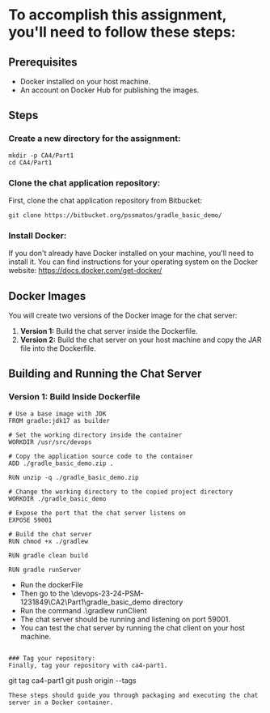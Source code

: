 # To accomplish this assignment, you'll need to follow these steps:

## Prerequisites

- Docker installed on your host machine.
- An account on Docker Hub for publishing the images.

## Steps

### Create a new directory for the assignment:
````
mkdir -p CA4/Part1
cd CA4/Part1
````

### Clone the chat application repository:

First, clone the chat application repository from Bitbucket:
```
git clone https://bitbucket.org/pssmatos/gradle_basic_demo/

```
### Install Docker:
If you don't already have Docker installed on your machine, you'll need to install it.
You can find instructions for your operating system on the Docker website: https://docs.docker.com/get-docker/

## Docker Images

You will create two versions of the Docker image for the chat server:

1. **Version 1:** Build the chat server inside the Dockerfile.
2. **Version 2:** Build the chat server on your host machine and copy the JAR file into the Dockerfile.

## Building and Running the Chat Server

### Version 1: Build Inside Dockerfile
````
# Use a base image with JDK
FROM gradle:jdk17 as builder

# Set the working directory inside the container
WORKDIR /usr/src/devops

# Copy the application source code to the container
ADD ./gradle_basic_demo.zip .

RUN unzip -q ./gradle_basic_demo.zip

# Change the working directory to the copied project directory
WORKDIR ./gradle_basic_demo

# Expose the port that the chat server listens on
EXPOSE 59001

# Build the chat server
RUN chmod +x ./gradlew

RUN gradle clean build

RUN gradle runServer

````
- Run the dockerFile 
- Then  go to the \devops-23-24-PSM-1231849\CA2\Part1\gradle_basic_demo directory
- Run the command .\gradlew runClient
- The chat server should be running and listening on port 59001.
- You can test the chat server by running the chat client on your host machine.
````

### Tag your repository:
Finally, tag your repository with ca4-part1.

````
git tag ca4-part1
git push origin --tags
````
These steps should guide you through packaging and executing the chat server in a Docker container.